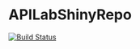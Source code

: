 # APILabShinyRepo
[![Build Status](https://travis-ci.com/AqsaIftikhar25/APILabShinyRepo.svg?branch=master)](https://travis-ci.com/AqsaIftikhar25/APILabShinyRepo)